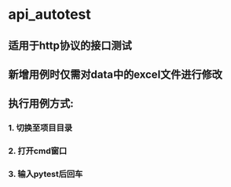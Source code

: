 # api_autotest
## 适用于http协议的接口测试
## 新增用例时仅需对data中的excel文件进行修改
## 执行用例方式:
### 1. 切换至项目目录
### 2. 打开cmd窗口
### 3. 输入pytest后回车

